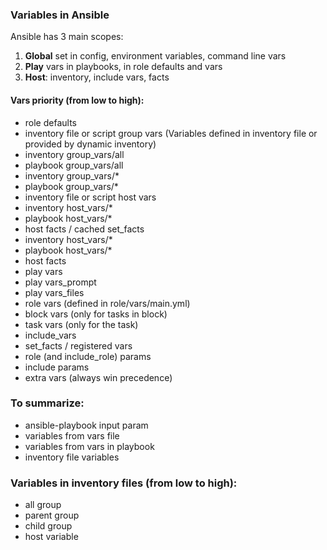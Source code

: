 ### Variables in Ansible
Ansible has 3 main scopes:
1. **Global** set in config, environment variables, command line vars
2. **Play** vars in playbooks, in role defaults and vars
3. **Host**: inventory, include vars, facts

#### Vars priority (from low to high):
- role defaults
- inventory file or script group vars (Variables defined in inventory file or provided by dynamic inventory)
- inventory group_vars/all
- playbook group_vars/all
- inventory group_vars/*
- playbook group_vars/*
- inventory file or script host vars
- inventory host_vars/*
- playbook host_vars/*
- host facts / cached set_facts
- inventory host_vars/*
- playbook host_vars/*
- host facts
- play vars
- play vars_prompt
- play vars_files
- role vars (defined in role/vars/main.yml)
- block vars (only for tasks in block)
- task vars (only for the task)
- include_vars
- set_facts / registered vars
- role (and include_role) params
- include params
- extra vars (always win precedence)

### To summarize:
- ansible-playbook input param
- variables from vars file
- variables from vars in playbook
- inventory file variables

### Variables in inventory files (from low to high):
- all group
- parent group
- child group
- host variable
